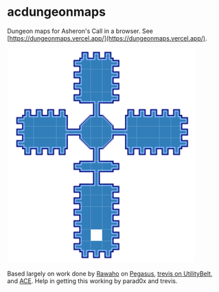 # acdungeonmaps

Dungeon maps for Asheron's Call in a browser. See [https://dungeonmaps.vercel.app/](https://dungeonmaps.vercel.app/).

![example dungeom map of marketplace](./docs/images/example_map.png)

Based largely on work done by [Rawaho](https://github.com/Rawaho/) on [Pegasus](https://github.com/Rawaho/Pegasus/), [trevis on UtilityBelt](https://gitlab.com/utilitybelt/utilitybelt.gitlab.io/), and [ACE](https://acemulator.github.io/). Help in getting this working by parad0x and trevis.
